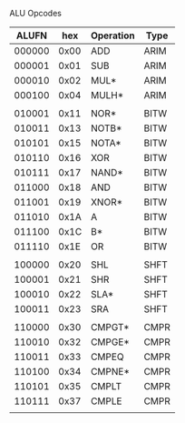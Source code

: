 ALU Opcodes

| ALUFN  | hex  | Operation | Type |
|--------|------|-----------|------|
| 000000 | 0x00 | ADD       | ARIM |
| 000001 | 0x01 | SUB       | ARIM |
| 000010 | 0x02 | MUL*      | ARIM |
| 000100 | 0x04 | MULH*     | ARIM |
|        |      |           |      |
| 010001 | 0x11 | NOR*      | BITW |
| 010011 | 0x13 | NOTB*     | BITW |
| 010101 | 0x15 | NOTA*     | BITW |
| 010110 | 0x16 | XOR       | BITW |
| 010111 | 0x17 | NAND*     | BITW |
| 011000 | 0x18 | AND       | BITW |
| 011001 | 0x19 | XNOR*     | BITW |
| 011010 | 0x1A | A         | BITW |
| 011100 | 0x1C | B*        | BITW |
| 011110 | 0x1E | OR        | BITW |
|        |      |           |      |
| 100000 | 0x20 | SHL       | SHFT |
| 100001 | 0x21 | SHR       | SHFT |
| 100010 | 0x22 | SLA*      | SHFT |
| 100011 | 0x23 | SRA       | SHFT |
|        |      |           |      |
| 110000 | 0x30 | CMPGT*    | CMPR |
| 110010 | 0x32 | CMPGE*    | CMPR |
| 110011 | 0x33 | CMPEQ     | CMPR |
| 110100 | 0x34 | CMPNE*    | CMPR |
| 110101 | 0x35 | CMPLT     | CMPR |
| 110111 | 0x37 | CMPLE     | CMPR |
|        |      |           |      |